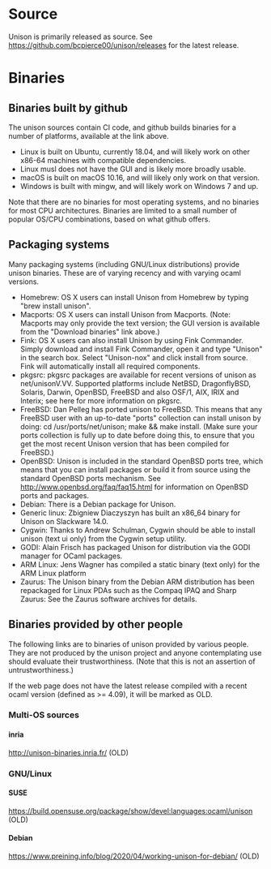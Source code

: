 # Source

Unison is primarily released as source.  See https://github.com/bcpierce00/unison/releases for the latest release.

# Binaries

## Binaries built by github

The unison sources contain CI code, and github builds binaries for a number of platforms, available at the link above.

  - Linux is built on Ubuntu, currently 18.04, and will likely work on other x86-64 machines with compatible dependencies.
  - Linux musl does not have the GUI and is likely more broadly usable.
  - macOS is built on macOS 10.16, and will likely only work on that version.
  - Windows is built with mingw, and will likely work on Windows 7 and up.

Note that there are no binaries for most operating systems, and no binaries for most CPU architectures.   Binaries are limited to a small number of popular OS/CPU combinations, based on what github offers.

## Packaging systems

Many packaging systems (including GNU/Linux distributions) provide unison binaries.  These are of varying recency and with varying ocaml versions.

 - Homebrew: OS X users can install Unison from Homebrew by typing "brew install unison".
 - Macports: OS X users can install Unison from Macports. (Note: Macports may only provide the text version; the GUI version is available from the "Download binaries" link above.)
 - Fink: OS X users can also install Unison by using Fink Commander. Simply download and install Fink Commander, open it and type "Unison" in the search box. Select "Unison-nox" and click install from source. Fink will automatically install all required components.
 - pkgsrc: pkgsrc packages are available for recent versions of unison as net/unisonV.VV. Supported platforms include NetBSD, DragonflyBSD, Solaris, Darwin, OpenBSD, FreeBSD and also OSF/1, AIX, IRIX and Interix; see here for more information on pkgsrc.
 - FreeBSD: Dan Pelleg has ported unison to FreeBSD. This means that any FreeBSD user with an up-to-date "ports" collection can install unison by doing: cd /usr/ports/net/unison; make && make install. (Make sure your ports collection is fully up to date before doing this, to ensure that you get the most recent Unison version that has been compiled for FreeBSD.)
 - OpenBSD: Unison is included in the standard OpenBSD ports tree, which means that you can install packages or build it from source using the standard OpenBSD ports mechanism. See http://www.openbsd.org/faq/faq15.html for information on OpenBSD ports and packages.
 - Debian: There is a Debian package for Unison.
 - Generic linux: Zbigniew Diaczyszyn has built an x86_64 binary for Unison on Slackware 14.0.
 - Cygwin: Thanks to Andrew Schulman, Cygwin should be able to install unison (text ui only) from the Cygwin setup utility.
 - GODI: Alain Frisch has packaged Unison for distribution via the GODI manager for OCaml packages.
 - ARM Linux: Jens Wagner has compiled a static binary (text only) for the ARM Linux platform
 - Zaurus: The Unison binary from the Debian ARM distribution has been repackaged for Linux PDAs such as the Compaq IPAQ and Sharp Zaurus: See the Zaurus software archives for details.


## Binaries provided by other people

The following links are to binaries of unison provided by various people.  They are not produced by the unison project and anyone contemplating use should evaluate their trustworthiness.  (Note that this is not an assertion of untrustworthiness.)

If the web page does not have the latest release compiled with a recent ocaml version (defined as >= 4.09), it will be marked as OLD.

### Multi-OS sources

#### inria

http://unison-binaries.inria.fr/ (OLD)

### GNU/Linux

#### SUSE

https://build.opensuse.org/package/show/devel:languages:ocaml/unison (OLD)

#### Debian

https://www.preining.info/blog/2020/04/working-unison-for-debian/ (OLD)
